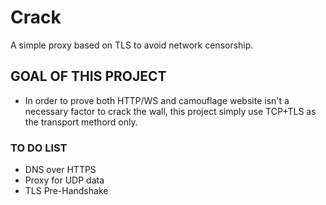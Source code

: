 # Crack
A simple proxy based on TLS to avoid network censorship.
## GOAL OF THIS PROJECT
* In order to prove both HTTP/WS and camouflage website isn't a necessary factor to crack the wall, this project simply use TCP+TLS as the transport methord only.
### TO DO LIST
* DNS over HTTPS
* Proxy for UDP data
* TLS Pre-Handshake

